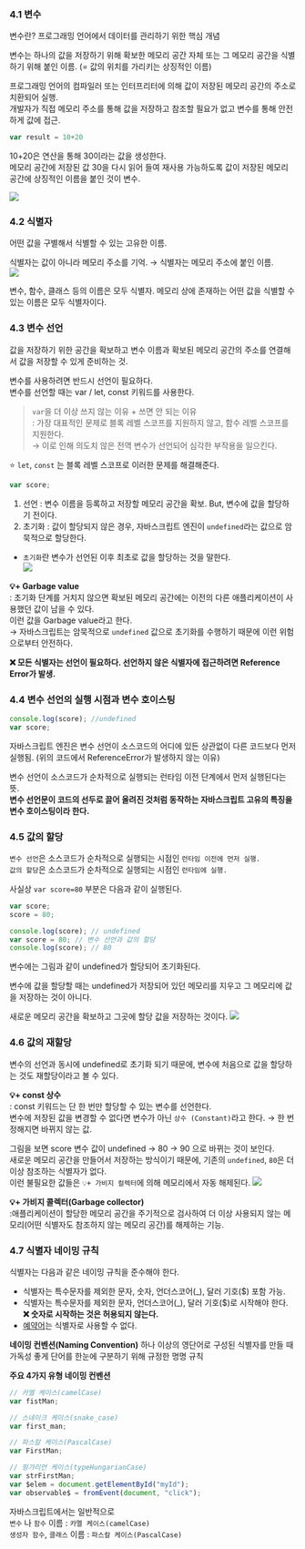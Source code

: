 ### 4.1 변수
변수란?
프로그래밍 언어에서 데이터를 관리하기 위한 핵심 개념

변수는 하나의 값을 저장하기 위해 확보한 메모리 공간 자체 또는 그 메모리 공간을 식별하기 위해 붙인 이름.
(= 값의 위치를 가리키는 상징적인 이름)

프로그래밍 언어의 컴파일러 또는 인터프리터에 의해 값이 저장된 메모리 공간의 주소로 치환되어 실행.<br/>
개발자가 직접 메모리 주소를 통해 값을 저장하고 참조할 필요가 없고 변수를 통해 안전하게 값에 접근.

```js
var result = 10+20
```
10+20은 연산을 통해 30이라는 값을 생성한다.<br/>
메모리 공간에 저장된 값 30을 다시 읽어 들여 재사용 가능하도록
값이 저장된 메모리 공간에 상징적인 이름을 붙인 것이 변수.

![](https://velog.velcdn.com/images/next-react/post/abe000d3-3c8b-4223-95bd-27262ceca4a2/image.png)

### 4.2 식별자
어떤 값을 구별해서 식별할 수 있는 고유한 이름.

식별자는 값이 아니라 메모리 주소를 기억.
→ 식별자는 메모리 주소에 붙인 이름.<br/>
![](https://velog.velcdn.com/images/next-react/post/1dbefded-41fd-4cef-993e-e8a111c781cf/image.png)

변수, 함수, 클래스 등의 이름은 모두 식별자.
메모리 상에 존재하는 어떤 값을 식별할 수 있는 이름은 모두 식별자이다.

### 4.3 변수 선언
값을 저장하기 위한 공간을 확보하고 변수 이름과 확보된 메모리 공간의 주소를 연결해서 값을 저장할 수 있게 준비하는 것.

변수를 사용하려면 반드시 선언이 필요하다.<br/>
변수를 선언할 때는 var / let, const 키워드를 사용한다.

> `var`을 더 이상 쓰지 않는 이유 + 쓰면 안 되는 이유<br/>
: 가장 대표적인 문제로 블록 레벨 스코프를 지원하지 않고, 함수 레벨 스코프를 지원한다.<br/>
→ 이로 인해 의도치 않은 전역 변수가 선언되어 심각한 부작용을 일으킨다.

⭐️ `let`, `const` 는 블록 레벨 스코프로 이러한 문제를 해결해준다.

```js
var score;
```
1. 선언 : 변수 이름을 등록하고 저장할 메모리 공간을 확보.
But, 변수에 값을 할당하기 전이다.
2. 초기화 : 값이 할당되지 않은 경우, 자바스크립트 엔진이 `undefined`라는 값으로 암묵적으로 할당한다.
+ `초기화`란 변수가 선언된 이후 최초로 값을 할당하는 것을 말한다.<br/>
![](https://velog.velcdn.com/images/next-react/post/93c6e01c-dff7-47f5-ac39-f947dd58fd6c/image.png)

**💡+ Garbage value**<br/>
: 초기화 단계를 거치지 않으면 확보된 메모리 공간에는 이전의 다른 애플리케이션이 사용했던 값이 남을 수 있다.<br/>
이런 값을 Garbage value라고 한다.<br/>
→ 자바스크립트는 암묵적으로 `undefined` 값으로 초기화를 수행하기 때문에 이런 위험으로부터 안전하다.

**❌ 모든 식별자는 선언이 필요하다.
선언하지 않은 식별자에 접근하려면 Reference Error가 발생.**

### 4.4 변수 선언의 실행 시점과 변수 호이스팅
```js
console.log(score); //undefined
var score;
```
자바스크립트 엔진은 변수 선언이 소스코드의 어디에 있든 상관없이 다른 코드보다 먼저 실행됨.
(위의 코드에서 ReferenceError가 발생하지 않는 이유)

변수 선언이 소스코드가 순차적으로 실행되는 런타임 이전 단계에서 먼저 실행된다는 뜻.<br/>
**변수 선언문이 코드의 선두로 끌어 올려진 것처럼 동작하는 자바스크립트 고유의 특징을 변수 호이스팅이라 한다.**

### 4.5 값의 할당
`변수 선언`은 소스코드가 순차적으로 실행되는 시점인 `런타임 이전에 먼저 실행.`<br/>
`값의 할당`은 소스코드가 순차적으로 실행되는 시점인 `런타임에 실행.`

사실상 `var score=80` 부분은 다음과 같이 실행된다.
```js
var score;
score = 80;
```
```js
console.log(score); // undefined
var score = 80; // 변수 선언과 값의 할당
console.log(score); // 80
```

변수에는 그림과 같이 undefined가 할당되어 초기화된다.

변수에 값을 할당할 때는 undefined가 저장되어 있던 메모리를 지우고 그 메모리에 값을 저장하는 것이 아니다.

새로운 메모리 공간을 확보하고 그곳에 할당 값을 저장하는 것이다.
![](https://velog.velcdn.com/images/next-react/post/8c4f1e15-cec7-4ae2-b39c-6428b3c06716/image.png)

### 4.6 값의 재할당
변수의 선언과 동시에 undefined로 초기화 되기 때문에,
변수에 처음으로 값을 할당하는 것도 재할당이라고 볼 수 있다.

**💡+ const 상수**<br/>
: const  키워드는 단 한 번만 할당할 수 있는 변수를 선언한다.<br/>
변수에 저장된 값을 변경할 수 없다면 변수가 아닌 `상수
(Constant)`라고 한다. → 한 번 정해지면 바뀌지 않는 값.

그림을 보면 score 변수 값이 undefined → 80 → 90 으로 바뀌는 것이 보인다.<br/>
새로운 메모리 공간을 만들어서 저장하는 방식이기 때문에, 기존의 `undefined`, `80`은 더 이상 참조하는 식별자가 없다.<br/>
이런 불필요한 값들은 `💡+ 가비지 컬렉터`에 의해 메모리에서 자동 해제된다.
![](https://velog.velcdn.com/images/next-react/post/6688b37f-deb3-4d69-b5b2-8a8270b7578d/image.png)

**💡+ 가비지 콜렉터(Garbage collector)**<br/>
:애플리케이션이 할당한 메모리 공간을 주기적으로 검사하여 더 이상 사용되지 않는 메모리(어떤 식별자도 참조하지 않는 메모리 공간)를 해제하는 기능.

### 4.7 식별자 네이밍 규칙
식별자는 다음과 같은 네이밍 규칙을 준수해야 한다.
- 식별자는 특수문자를 제외한 문자, 숫자, 언더스코어(_), 달러 기호($) 포함 가능.
- 식별자는 특수문자를 제외한 문자, 언더스코어(_), 달러 기호($)로 시작해야 한다.
**❌ 숫자로 시작하는 것은 허용되지 않는다.**
- [예약어](https://www.w3bai.com/ko/js/js_reserved.html#gsc.tab=0)는 식별자로 사용할 수 없다.

**네이밍 컨벤션(Naming Convention)**
하나 이상의 영단어로 구성된 식별자를 만들 때 가독성 좋게 단어를 한눈에 구분하기 위해 규정한 명명 규칙

**주요 4가지 유형 네이밍 컨벤션**
```js
// 카멜 케이스(camelCase)
var fistMan;

// 스네이크 케이스(snake_case)
var first_man;

// 파스칼 케이스(PascalCase)
var FirstMan;

// 헝가리언 케이스(typeHungarianCase)
var strFirstMan;
var $elem = document.getElementById("myId");
var observable$ = fromEvent(document, "click");
```
자바스크립트에서는 일반적으로<br/>
`변수` 나 `함수` 이름 : `카멜 케이스(camelCase)`<br/>
`생성자 함수`, `클래스` 이름 : `파스칼 케이스(PascalCase)`
